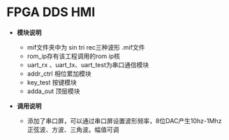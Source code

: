 # FPGA DDS HMI

- **模块说明**
  - mif文件夹中为 sin tri rec三种波形 .mif文件
  - rom_ip存有该工程调用的rom ip核
  - uart_rx 、uart_tx、uart_test为串口通信模块
  - addr_ctrl 相位累加模块
  - key_test 按键模块
  - adda_out 顶层模块

- **调用说明**
  - 添加了串口屏，可以通过串口屏设置波形频率，8位DAC产生10hz-1Mhz正弦波、方波、三角波。幅值可调





